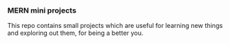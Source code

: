 ### MERN mini projects

This repo contains small projects which are useful for learning new things and exploring out them, for being a better you.
